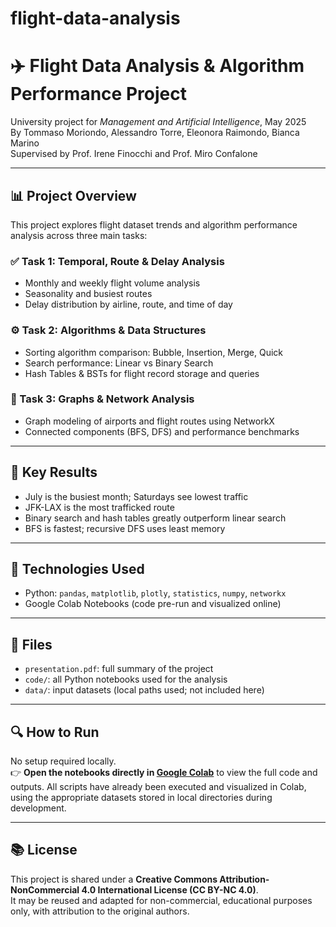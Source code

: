 # flight-data-analysis
# ✈️ Flight Data Analysis & Algorithm Performance Project

University project for *Management and Artificial Intelligence*, May 2025  
By Tommaso Moriondo, Alessandro Torre, Eleonora Raimondo, Bianca Marino  
Supervised by Prof. Irene Finocchi and Prof. Miro Confalone

---

## 📊 Project Overview

This project explores flight dataset trends and algorithm performance analysis across three main tasks:

### ✅ Task 1: Temporal, Route & Delay Analysis
- Monthly and weekly flight volume analysis  
- Seasonality and busiest routes  
- Delay distribution by airline, route, and time of day  

### ⚙️ Task 2: Algorithms & Data Structures
- Sorting algorithm comparison: Bubble, Insertion, Merge, Quick  
- Search performance: Linear vs Binary Search  
- Hash Tables & BSTs for flight record storage and queries  

### 🔗 Task 3: Graphs & Network Analysis
- Graph modeling of airports and flight routes using NetworkX  
- Connected components (BFS, DFS) and performance benchmarks  

---

## 📌 Key Results

- July is the busiest month; Saturdays see lowest traffic  
- JFK-LAX is the most trafficked route  
- Binary search and hash tables greatly outperform linear search  
- BFS is fastest; recursive DFS uses least memory  

---

## 🧠 Technologies Used
- Python: `pandas`, `matplotlib`, `plotly`, `statistics`, `numpy`, `networkx`  
- Google Colab Notebooks (code pre-run and visualized online)

---

## 📁 Files
- `presentation.pdf`: full summary of the project  
- `code/`: all Python notebooks used for the analysis  
- `data/`: input datasets (local paths used; not included here)  

---

## 🔍 How to Run

No setup required locally.  
👉 **Open the notebooks directly in [Google Colab](https://colab.research.google.com/drive/1MpVmgc0AWSDwPVFTNV4qqiPgymtMUfIR?usp=sharing)** to view the full code and outputs.
All scripts have already been executed and visualized in Colab, using the appropriate datasets stored in local directories during development.

---

## 📚 License

This project is shared under a **Creative Commons Attribution-NonCommercial 4.0 International License (CC BY-NC 4.0)**.  
It may be reused and adapted for non-commercial, educational purposes only, with attribution to the original authors.
